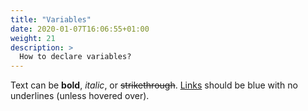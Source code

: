 ```yaml
---
title: "Variables"
date: 2020-01-07T16:06:55+01:00
weight: 21
description: >
  How to declare variables?
---
```


Text can be **bold**, _italic_, or ~~strikethrough~~. [Links](https://gohugo.io) should be blue with no underlines (unless hovered over).